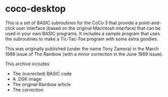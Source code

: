# coco-desktop
This is a set of BASIC subroutines for the CoCo 3 that provide a point-and-click user interface (based on the original Macintosh interface) that can be used in your own BASIC programs. It includes a sample program that uses the subroutines to make a Tic-Tac-Toe program with some extra goodies.

This was originally published (under the name Tony Zamora) in the March 1989 issue of The Rainbow (with a minor correction in the June 1989 issue).

This archive includes
- The (corrected) BASIC code
- A .DSK image
- The original Rainbow article
- The correction
